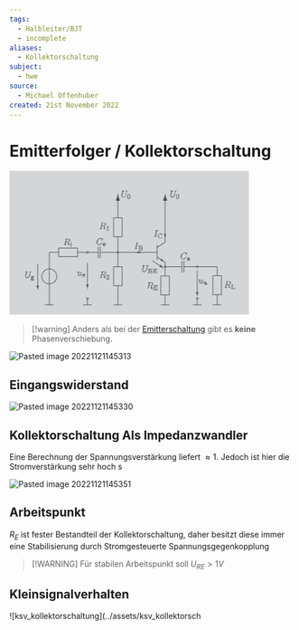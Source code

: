 ```yaml
---
tags:
  - Halbleiter/BJT
  - incomplete
aliases:
  - Kollektorschaltung
subject:
  - hwe
source:
  - Michael Offenhuber
created: 21st November 2022
---
```


# Emitterfolger / Kollektorschaltung

![](assets/Pasted%20image%2020241118013237.png)

> [!warning] Anders als bei der [Emitterschaltung](Kollektorfolger.md) gibt es **keine** Phasenverschiebung.


![Pasted image 20221121145313](../assets/1NoteEmittSCh.png)

## Eingangswiderstand

![Pasted image 20221121145330](../assets/1NoteKollSchRE.png)

## Kollektorschaltung Als Impedanzwandler

Eine Berechnung der Spannungsverstärkung liefert $\approx 1$. Jedoch ist hier die Stromverstärkung sehr hoch s

![Pasted image 20221121145351](../assets/1NoteKollSchIW.png)

## Arbeitspunkt

$R_{E}$ ist fester Bestandteil der Kollektorschaltung, daher besitzt diese immer eine Stabilisierung durch Stromgesteuerte Spannungsgegenkopplung

> [!WARNING] Für stabilen Arbeitspunkt soll $U_{RE}>1V$

## Kleinsignalverhalten

![ksv_kollektorschaltung](../assets/ksv_kollektorsch